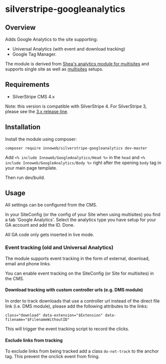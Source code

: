# silverstripe-googleanalytics

## Overview

Adds Google Analytics to the site supporting:
* Universal Analytics (with event and download tracking)
* Google Tag Manager.

The module is derived from [Shea's analytics module for multisites](https://github.com/sheadawson/silverstripe-multisites-googleanalytics) and supports single site as well as [multisites](https://github.com/symbiote/silverstripe-multisites) setups.

## Requirements

* SilverStripe CMS 4.x

Note: this version is compatible with SilverStripe 4. For SilverStripe 3, please see the [3.x release line](https://github.com/xini/silverstripe-sitemap/tree/3).

## Installation

Install the module using composer:

```
composer require innoweb/silverstripe-googleanalytics dev-master
```

Add `<% include Innoweb/GoogleAnalytics/Head %>` in the `head` and `<% include Innoweb/GoogleAnalytics/Body %>` right after the opening `body` tag in your 
main page template.

Then run dev/build.

## Usage

All settings can be configured from the CMS.

In your SiteConfig (or the config of your Site when using multisites) you find a tab 'Google Analytics'. Select the analytics type you have setup for your GA account and add the ID. Done.

All GA code only gets inserted in live mode.

### Event tracking (old and Universal Analytics)

The module supports event tracking in the form of external, download, email and phone links.
 
You can enable event tracking on the SiteConfig (or Site for multisites) in the CMS.

#### Download tracking with custom controller urls (e.g. DMS module)

In order to track downloads that use a controller url instead of the direct file 
link (i.e. DMS module), please add the following attributes to the links:

```
class="download" data-extension="$Extension" data-filename="$FilenameWithoutID"
```

This will trigger the event tracking script to record the clicks.

#### Exclude links from tracking

To exclude links from being tracked add a class `do-not-track` to the anchor tag. 
This prevent the onclick event from firing. 
